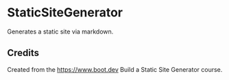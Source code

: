 # StaticSiteGenerator

Generates a static site via markdown.

## Credits

Created from the https://www.boot.dev Build a Static Site Generator course.